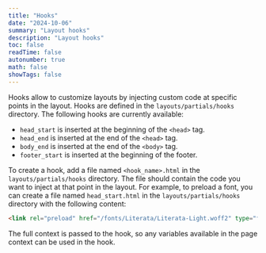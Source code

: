 ```yaml
---
title: "Hooks"
date: "2024-10-06"
summary: "Layout hooks"
description: "Layout hooks"
toc: false
readTime: false
autonumber: true
math: false
showTags: false
---
```


Hooks allow to customize layouts by injecting custom code at specific points in the layout.
Hooks are defined in the `layouts/partials/hooks` directory.
The following hooks are currently available:

- `head_start` is inserted at the beginning of the `<head>` tag.
- `head_end` is inserted at the end of the `<head>` tag.
- `body_end` is inserted at the end of the `<body>` tag.
- `footer_start` is inserted at the beginning of the footer.

To create a hook, add a file named `<hook_name>.html` in the `layouts/partials/hooks` directory. The file should contain the code you want to inject at that point in the layout.
For example, to preload a font, you can create a file named `head_start.html` in the `layouts/partials/hooks` directory with the following content:

```html
<link rel="preload" href="/fonts/Literata/Literata-Light.woff2" type="font/woff2" as="font" crossorigin>
```

The full context is passed to the hook, so any variables available in the page context can be used in the hook.